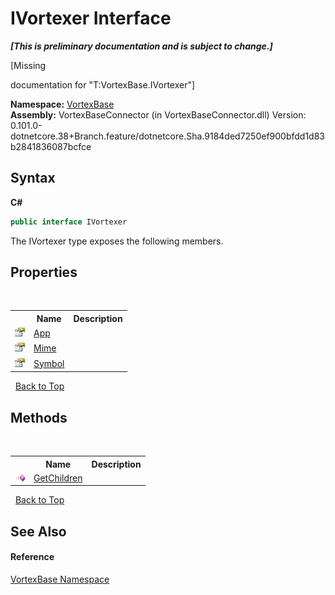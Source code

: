 # IVortexer Interface
 _**\[This is preliminary documentation and is subject to change.\]**_

\[Missing <summary> documentation for "T:VortexBase.IVortexer"\]

**Namespace:**&nbsp;<a href="N_VortexBase.md">VortexBase</a><br />**Assembly:**&nbsp;VortexBaseConnector (in VortexBaseConnector.dll) Version: 0.101.0-dotnetcore.38+Branch.feature/dotnetcore.Sha.9184ded7250ef900bfdd1d83b2841836087bcfce

## Syntax

**C#**<br />
``` C#
public interface IVortexer
```

The IVortexer type exposes the following members.


## Properties
&nbsp;<table><tr><th></th><th>Name</th><th>Description</th></tr><tr><td>![Public property](media/pubproperty.gif "Public property")</td><td><a href="P_VortexBase_IVortexer_App.md">App</a></td><td /></tr><tr><td>![Public property](media/pubproperty.gif "Public property")</td><td><a href="P_VortexBase_IVortexer_Mime.md">Mime</a></td><td /></tr><tr><td>![Public property](media/pubproperty.gif "Public property")</td><td><a href="P_VortexBase_IVortexer_Symbol.md">Symbol</a></td><td /></tr></table>&nbsp;
<a href="#ivortexer-interface">Back to Top</a>

## Methods
&nbsp;<table><tr><th></th><th>Name</th><th>Description</th></tr><tr><td>![Public method](media/pubmethod.gif "Public method")</td><td><a href="M_VortexBase_IVortexer_GetChildren.md">GetChildren</a></td><td /></tr></table>&nbsp;
<a href="#ivortexer-interface">Back to Top</a>

## See Also


#### Reference
<a href="N_VortexBase.md">VortexBase Namespace</a><br />